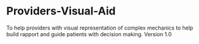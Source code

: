 # Providers-Visual-Aid
To help providers with visual representation of complex mechanics to help build rapport and guide patients with decision making. Version 1.0
